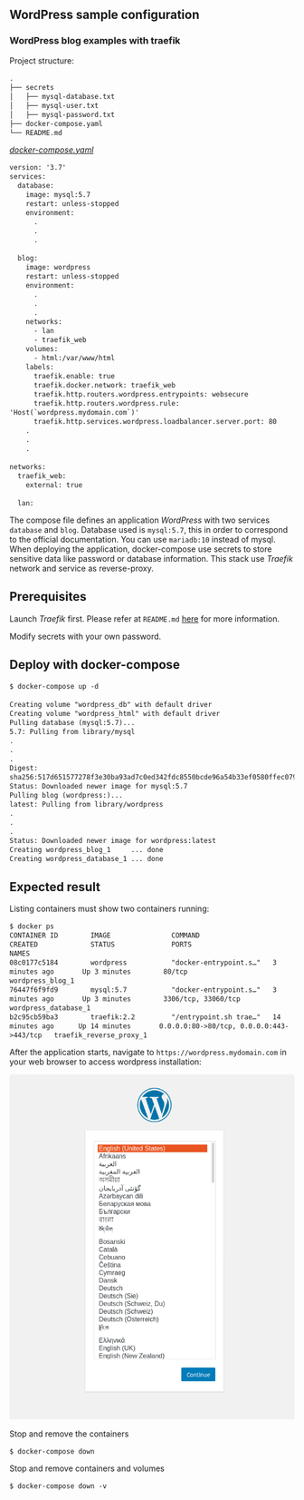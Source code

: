 ## WordPress sample configuration
### WordPress blog examples with traefik

Project structure:
```
.
├── secrets
│   ├── mysql-database.txt
│   ├── mysql-user.txt
│   ├── mysql-password.txt
├── docker-compose.yaml
└── README.md
```

[_docker-compose.yaml_](docker-compose.yaml)
```
version: '3.7'
services:
  database:
    image: mysql:5.7
    restart: unless-stopped
    environment:
      .
      .
      .

  blog:
    image: wordpress
    restart: unless-stopped
    environment:
      .
      .
      .
    networks:
      - lan
      - traefik_web
    volumes:
      - html:/var/www/html
    labels:
      traefik.enable: true
      traefik.docker.network: traefik_web
      traefik.http.routers.wordpress.entrypoints: websecure
      traefik.http.routers.wordpress.rule: 'Host(`wordpress.mydomain.com`)'
      traefik.http.services.wordpress.loadbalancer.server.port: 80
    .
    .
    .

networks:
  traefik_web:
    external: true

  lan:

```

The compose file defines an application *WordPress* with two services `database` and `blog`.
Database used is `mysql:5.7`, this in order to correspond to the official documentation. You can use `mariadb:10` instead of mysql.
When deploying the application, docker-compose use secrets to store sensitive data like password or database information. This stack use *Traefik* network and service as reverse-proxy.

## Prerequisites

Launch *Traefik* first. Please refer at `README.md` [here](https://github.com/lfache/awesome-traefik/blob/master/README.md) for more information.

Modify secrets with your own password.

## Deploy with docker-compose

```
$ docker-compose up -d

Creating volume "wordpress_db" with default driver
Creating volume "wordpress_html" with default driver
Pulling database (mysql:5.7)...
5.7: Pulling from library/mysql
.
.
.
Digest: sha256:517d651577278f3e30ba93ad7c0ed342fdc8550bcde96a54b33ef0580ffec079
Status: Downloaded newer image for mysql:5.7
Pulling blog (wordpress:)...
latest: Pulling from library/wordpress
.
.
.
Status: Downloaded newer image for wordpress:latest
Creating wordpress_blog_1     ... done
Creating wordpress_database_1 ... done
```

## Expected result

Listing containers must show two containers running:
```
$ docker ps
CONTAINER ID        IMAGE               COMMAND                  CREATED             STATUS              PORTS                                      NAMES
08c0177c5184        wordpress           "docker-entrypoint.s…"   3 minutes ago       Up 3 minutes        80/tcp                                     wordpress_blog_1
76447f6f9fd9        mysql:5.7           "docker-entrypoint.s…"   3 minutes ago       Up 3 minutes        3306/tcp, 33060/tcp                        wordpress_database_1
b2c95cb59ba3        traefik:2.2         "/entrypoint.sh trae…"   14 minutes ago      Up 14 minutes       0.0.0.0:80->80/tcp, 0.0.0.0:443->443/tcp   traefik_reverse_proxy_1
```

After the application starts, navigate to `https://wordpress.mydomain.com` in your web browser to access wordpress installation:

![page](output.png)

Stop and remove the containers
```
$ docker-compose down
```

Stop and remove containers and volumes
```
$ docker-compose down -v
```
